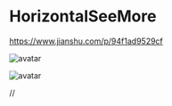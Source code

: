 # HorizontalSeeMore

https://www.jianshu.com/p/94f1ad9529cf

![avatar](https://upload-images.jianshu.io/upload_images/3904097-f8abf58c476e3e4d.gif)

![avatar](https://upload-images.jianshu.io/upload_images/3904097-d328f61b2793356c.gif)

//
